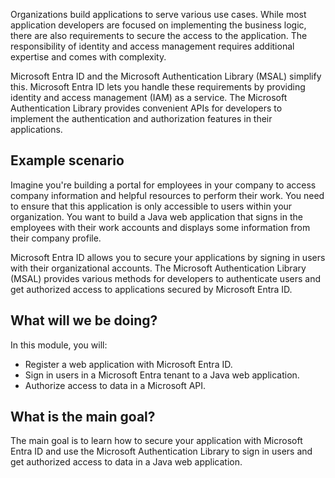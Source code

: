 Organizations build applications to serve various use cases. While most application developers are focused on implementing the business logic, there are also requirements to secure the access to the application. The responsibility of identity and access management requires additional expertise and comes with complexity.

Microsoft Entra ID and the Microsoft Authentication Library (MSAL) simplify this. Microsoft Entra ID lets you handle these requirements by providing identity and access management (IAM) as a service. The Microsoft Authentication Library provides convenient APIs for developers to implement the authentication and authorization features in their applications.

## Example scenario

Imagine you're building a portal for employees in your company to access company information and helpful resources to perform their work. You need to ensure that this application is only accessible to users within your organization. You want to build a Java web application that signs in the employees with their work accounts and displays some information from their company profile.

Microsoft Entra ID allows you to secure your applications by signing in users with their organizational accounts. The Microsoft Authentication Library (MSAL) provides various methods for developers to authenticate users and get authorized access to applications secured by Microsoft Entra ID.

## What will we be doing?

In this module, you will:

- Register a web application with Microsoft Entra ID.
- Sign in users in a Microsoft Entra tenant to a Java web application.
- Authorize access to data in a Microsoft API.

## What is the main goal?

The main goal is to learn how to secure your application with Microsoft Entra ID and use the Microsoft Authentication Library to sign in users and get authorized access to data in a Java web application.
